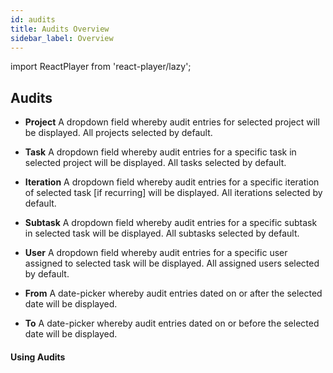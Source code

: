 ```yaml
---
id: audits
title: Audits Overview
sidebar_label: Overview
---
```


import ReactPlayer from 'react-player/lazy';

## Audits

- **Project**
A dropdown field whereby audit entries for selected project will be displayed. All projects selected by default.

- **Task**
A dropdown field whereby audit entries for a specific task in selected project will be displayed. All tasks selected by default.

- **Iteration**
A dropdown field whereby audit entries for a specific iteration of selected task [if recurring] will be displayed. All iterations selected by default.

- **Subtask**
A dropdown field whereby audit entries for a specific subtask in selected task will be displayed. All subtasks selected by default.

- **User**
A dropdown field whereby audit entries for a specific user assigned to selected task will be displayed. All assigned users selected by default.

- **From**
A date-picker whereby audit entries dated on or after the selected date will be displayed.

- **To**
A date-picker whereby audit entries dated on or before the selected date will be displayed.

#### Using Audits

  <ReactPlayer 
  url='https://vimeo.com/473806276/245b0be6e1'
  width="100%"
  controls="true"/>    

<br/>
<br/>